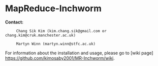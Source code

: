 **MapReduce-Inchworm**
===========

**Contact:** 

         Chang Sik Kim (kim.chang.sik@gmail.com or chang.kim@cruk.manchester.ac.uk)
         
         Martyn Winn (martyn.winn@stfc.ac.uk)

For information about the installation and usage, please go to [wiki page] <https://github.com/kimosaby2001/MR-Inchworm/wiki>.
